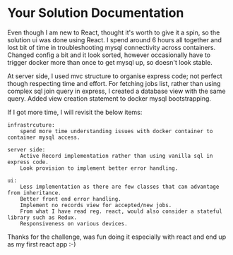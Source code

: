Your Solution Documentation
===========================

Even though I am new to React, thought it's worth to give it a spin, so the solution ui was done using React. I spend around 6 hours all together and lost bit of time in troubleshooting mysql connectivity across containers. Changed config a bit and it look sorted, however occasionally have to trigger docker more than once to get mysql up, so doesn't look stable.

At server side, I used mvc structure to organise express code; not perfect though respecting time and effort. For fetching jobs list, rather than using complex sql join query in express, I created a database view with the same query. Added view creation statement to docker mysql bootstrapping.

If I got more time, I will revisit the below items:

    infrastrcuture:
        spend more time understanding issues with docker container to container mysql access.

    server side:
        Active Record implementation rather than using vanilla sql in express code.
        Look provision to implement better error handling.
    
    ui:
        Less implementation as there are few classes that can advantage from inheritance.
        Better front end error handling.
        Implement no records view for accepted/new jobs.
        From what I have read reg. react, would also consider a stateful library such as Redux.
        Responsiveness on various devices.

Thanks for the challenge, was fun doing it especially with react and end up as my first react app :-)
